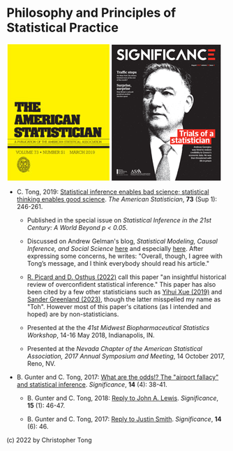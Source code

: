 # Philosophy and Principles of Statistical Practice

![American Statistician cover](TASmar2019coverCLN.PNG) ![Significance cover](August-cover-web.png)

- C. Tong, 2019:  [Statistical inference enables bad science; statistical thinking enables good science](https://doi.org/10.1080/00031305.2018.1518264).  *The American Statistician*, **73** (Sup 1): 246-261.  

  - Published in the special issue on *Statistical Inference in the 21st Century: A World Beyond p < 0.05*.
  
  - Discussed on Andrew Gelman's blog, *Statistical Modeling, Causal Inference, and Social Science* [here](https://statmodeling.stat.columbia.edu/2019/09/16/harking-sharking-tharking/) and especially [here](https://statmodeling.stat.columbia.edu/2019/09/17/statistical-inference-enables-bad-science-statistical-thinking-enables-good-science/).  After expressing some concerns, he writes:  "Overall, though, I agree with Tong’s message, and I think everybody should read his article."

  - [R. Picard and D. Osthus (2022)](https://www.medrxiv.org/content/10.1101/2022.04.29.22274494v1) call this paper "an insightful historical review of overconfident statistical inference."  This paper has also been cited by a few other statisticians such as [Yihui Xue (2019)](https://slides.yihui.org/2019-ISU-mental.html#43) and [Sander Greenland (2023)](https://arxiv.org/abs/2304.01392), though the latter misspelled my name as "Toh".  However most of this paper's citations (as I intended and hoped) are by non-statisticians.
  
  - Presented at the the *41st Midwest Biopharmaceutical Statistics Workshop*, 14-16 May 2018, Indianapolis, IN.
  
  - Presented at the *Nevada Chapter of the American Statistical Association, 2017 Annual Symposium and Meeting*, 14 October 2017, Reno, NV.


- B. Gunter and C. Tong, 2017:  [What are the odds!?  The "airport fallacy" and statistical inference](https://doi.org/10.1111/j.1740-9713.2017.01057.x).  *Significance*, **14** (4): 38-41.

  - B. Gunter and C. Tong, 2018:  [Reply to John A. Lewis](GunterAndTong_2018replyToLewis.pdf).  *Significance*, **15** (1): 46-47.

  - B. Gunter and C. Tong, 2017:  [Reply to Justin Smith](GunterAndTong_2017replyToSmithextr.pdf). *Significance*, **14** (6): 46.
  

(c) 2022 by Christopher Tong
